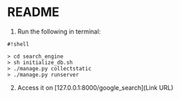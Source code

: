 # README #

1) Run the following in terminal:
       
```
#!shell

> cd search_engine
> sh initialize_db.sh
> ./manage.py collectstatic
> ./manage.py runserver
```


2) Access it on [127.0.0.1:8000/google_search](Link URL)